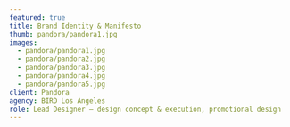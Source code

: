 ```yaml
---
featured: true
title: Brand Identity & Manifesto
thumb: pandora/pandora1.jpg
images:
  - pandora/pandora1.jpg
  - pandora/pandora2.jpg
  - pandora/pandora3.jpg
  - pandora/pandora4.jpg
  - pandora/pandora5.jpg
client: Pandora
agency: BIRD Los Angeles
role: Lead Designer – design concept & execution, promotional design
---
```

